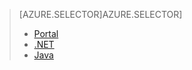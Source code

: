 > [AZURE.SELECTOR]AZURE.SELECTOR] 
> 
> * [Portal](../articles/media-services/media-services-portal-encoding-units.md)
> * [.NET](../articles/media-services/media-services-dotnet-encoding-units.md)
> * [Java](https://github.com/southworkscom/azure-sdk-for-media-services-java-samples)
> 
> 
